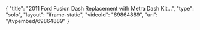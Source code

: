{
    "title": "2011 Ford Fusion Dash Replacement with Metra Dash Kit...",
    "type": "solo",
    "layout": "iframe-static",
    "videoId": "69864889",
    "url": "\/tvpembed\/69864889"
}